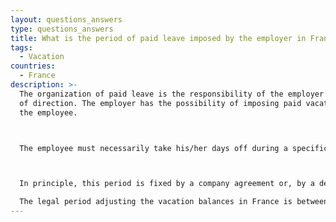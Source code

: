 ```yaml
---
layout: questions_answers
type: questions_answers
title: What is the period of paid leave imposed by the employer in France?
tags:
  - Vacation
countries:
  - France
description: >-
  The organization of paid leave is the responsibility of the employer's power
  of direction. The employer has the possibility of imposing paid vacations to
  the employee.



  The employee must necessarily take his/her days off during a specific day of leave during a specific period, normally the country’s normal holiday season. 



  In principle, this period is fixed by a company agreement or, by a default collective bargain agreement. 

  The legal period adjusting the vacation balances in France is between May 1 to October 31.
---
```

